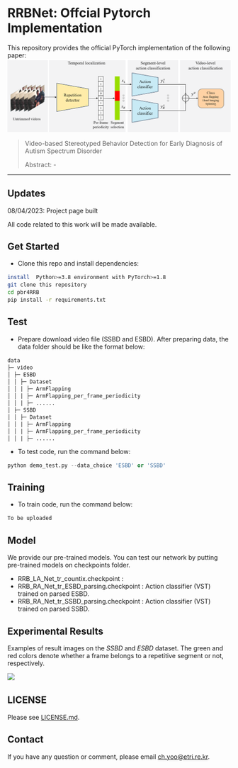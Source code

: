 # RRBNet: Offcial Pytorch Implementation



This repository provides the official PyTorch implementation of the following paper:
<img src="fig_architecture.png" width="1000">

> Video-based Stereotyped Behavior Detection for Early Diagnosis of Autism Spectrum Disorder
>
> Abstract: -

---

## Updates
08/04/2023: Project page built

All code related to this work will be made available. 

## Get Started
- Clone this repo and install dependencies:
```bash
install  Python>=3.8 environment with PyTorch>=1.8
git clone this repository
cd pbr4RRB
pip install -r requirements.txt
```

## Test
- Prepare download video file (SSBD and ESBD).
After preparing data, the data folder should be like the format below:

```
data
├─ video
│ ├─ ESBD    
│ │ ├─ Dataset
│ │ | ├─ ArmFlapping
│ │ | ├─ ArmFlapping_per_frame_periodicity
│ │ | ├─ ......
│ ├─ SSBD    
│ │ ├─ Dataset
│ │ | ├─ ArmFlapping
│ │ | ├─ ArmFlapping_per_frame_periodicity
│ │ | ├─ ......

```

- To test code, run the command below:
```python
python demo_test.py --data_choice 'ESBD' or 'SSBD'
```

## Training
- To train code, run the command below:
```python
To be uploaded
```

## Model

We provide our pre-trained models. 
You can test our network by putting pre-trained models on checkpoints folder.
- RRB_LA_Net_tr_countix.checkpoint <Repetition detector trained on Counitx> : 
- RRB_RA_Net_tr_ESBD_parsing.checkpoint : Action classifier (VST) trained on parsed ESBD.
- RRB_RA_Net_tr_SSBD_parsing.checkpoint : Action classifier (VST) trained on parsed SSBD.



## Experimental Results

Examples of result images on the *SSBD* and *ESBD* dataset. 
The green and red colors denote whether a frame belongs to a repetitive segment or not, respectively.

<img src="fig_result.png" width="1000">

## LICENSE
Please see [LICENSE.md](../LICENSE.md).

## Contact
If you have any question or comment, please email <ch.yoo@etri.re.kr>.
